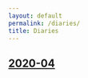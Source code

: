 ```yaml
---
layout: default
permalink: /diaries/
title: Diaries
---
```


## [2020-04](http://hongchao.me/2020-04-diaries)